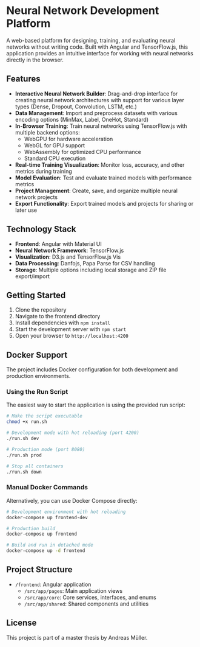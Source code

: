 # Neural Network Development Platform

A web-based platform for designing, training, and evaluating neural networks without writing code. Built with Angular and TensorFlow.js, this application provides an intuitive interface for working with neural networks directly in the browser.

## Features

- **Interactive Neural Network Builder**: Drag-and-drop interface for creating neural network architectures with support for various layer types (Dense, Dropout, Convolution, LSTM, etc.)
- **Data Management**: Import and preprocess datasets with various encoding options (MinMax, Label, OneHot, Standard)
- **In-Browser Training**: Train neural networks using TensorFlow.js with multiple backend options:
  - WebGPU for hardware acceleration
  - WebGL for GPU support
  - WebAssembly for optimized CPU performance
  - Standard CPU execution
- **Real-time Training Visualization**: Monitor loss, accuracy, and other metrics during training
- **Model Evaluation**: Test and evaluate trained models with performance metrics
- **Project Management**: Create, save, and organize multiple neural network projects
- **Export Functionality**: Export trained models and projects for sharing or later use

## Technology Stack

- **Frontend**: Angular with Material UI
- **Neural Network Framework**: TensorFlow.js
- **Visualization**: D3.js and TensorFlow.js Vis
- **Data Processing**: Danfojs, Papa Parse for CSV handling
- **Storage**: Multiple options including local storage and ZIP file export/import

## Getting Started

1. Clone the repository
2. Navigate to the frontend directory
3. Install dependencies with `npm install`
4. Start the development server with `npm start`
5. Open your browser to `http://localhost:4200`

## Docker Support

The project includes Docker configuration for both development and production environments.

### Using the Run Script

The easiest way to start the application is using the provided run script:

```bash
# Make the script executable
chmod +x run.sh

# Development mode with hot reloading (port 4200)
./run.sh dev

# Production mode (port 8080)
./run.sh prod

# Stop all containers
./run.sh down
```

### Manual Docker Commands

Alternatively, you can use Docker Compose directly:

```bash
# Development environment with hot reloading
docker-compose up frontend-dev

# Production build
docker-compose up frontend

# Build and run in detached mode
docker-compose up -d frontend
```

## Project Structure

- `/frontend`: Angular application
  - `/src/app/pages`: Main application views
  - `/src/app/core`: Core services, interfaces, and enums
  - `/src/app/shared`: Shared components and utilities

## License

This project is part of a master thesis by Andreas Müller.
